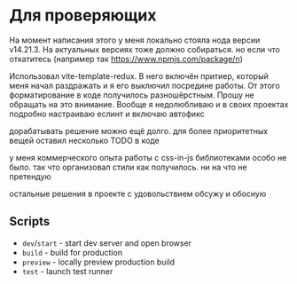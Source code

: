 # Для проверяющих

На момент написания этого у меня локально стояла нода версии v14.21.3.
На актуальных версиях тоже должно собираться. но если что откатитесь (например так https://www.npmjs.com/package/n)

Использовал vite-template-redux. В него включён притиер, который меня начал раздражать и я его выключил посредине работы.
От этого форматирование в коде получилось разношёрстным. Прошу не обращать на это внимание.
Вообще я недолюбливаю и в своих проектах подробно настраиваю еслинт и включаю автофикс 

дорабатывать решение можно ещё долго. для более приоритетных вещей оставил несколько TODO в коде

у меня коммерческого опыта работы с css-in-js библиотеками особо не было. так что организовал стили как получилось. ни на что не претендую

остальные решения в проекте с удовольствием обсужу и обосную

## Scripts

- `dev`/`start` - start dev server and open browser
- `build` - build for production
- `preview` - locally preview production build
- `test` - launch test runner

